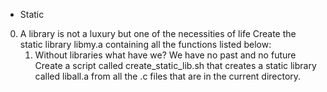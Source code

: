  - Static 
 0. A library is not a luxury but one of the necessities of life
 	Create the static library libmy.a containing all the functions listed below:
	1. Without libraries what have we? We have no past and no future
		Create a script called create_static_lib.sh that creates a static library called liball.a from all the .c files that are in the current directory.

